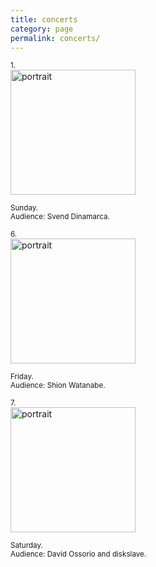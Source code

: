 ```yaml
---
title: concerts
category: page
permalink: concerts/
---
```

<small>1.</small>  
<img src="https://www.yuriumemoto.com/pics/20250824.jpg" alt="portrait" width="200">  

<small>Sunday.</small>  
<small>Audience: Svend Dinamarca.</small>  

<small>6.</small>  
<img src="https://www.yuriumemoto.com/pics/20250822.jpeg" alt="portrait" width="200">  

<small>Friday.</small>  
<small>Audience: Shion Watanabe.</small>  

<small>7.</small>  
<img src="https://www.yuriumemoto.com/pics/20250831.jpg" alt="portrait" width="200">  

<small>Saturday.</small>  
<small>Audience: David Ossorio and diskslave.</small>  
